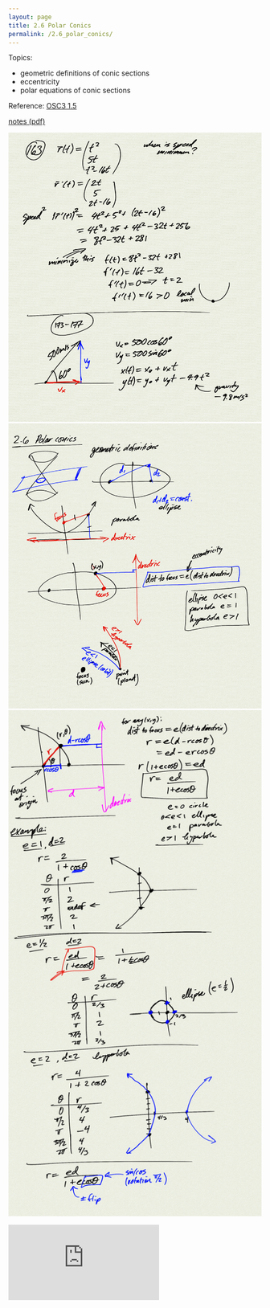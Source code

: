 ```yaml
---
layout: page
title: 2.6 Polar Conics
permalink: /2.6_polar_conics/
---
```


Topics:
- geometric definitions of conic sections
- eccentricity
- polar equations of conic sections

Reference: [OSC3 1.5](https://openstax.org/books/calculus-volume-3/pages/1-5-conic-sections)

[notes (pdf)](MultiV_2.6_PolarConics.pdf)

![](0.png)
![](1.png)
![](2.png)

<iframe class="video" src="https://www.youtube.com/embed/eJRO-Yu8f9Y" title="YouTube video player" frameborder="0" allow="accelerometer; autoplay; clipboard-write; encrypted-media; gyroscope; picture-in-picture" allowfullscreen></iframe>
